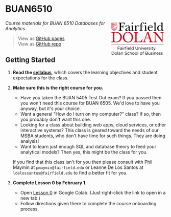# BUAN6510
<img src="https://github.com/christopherhuntley/BUAN5405-docs/blob/master/Slides/img/Dolan.png?raw=true" width="180px" align="right">

_Course materials for BUAN 6510 Databases for Analytics_   
>View as [GitHub pages](https://christopherhuntley.github.io/BUAN6500/)  
>View as [GitHub repo](https://github.com/christopherhuntley/BUAN6500)    

## Getting Started
1. **Read the [syllabus](Syllabus.md)**, which covers the learning objectives and student expectations for the class. 
2. **Make sure this is the right course for you.**  
   * Have you taken the BUAN 5405 Test Out exam? If you passed then you won't need this course for BUAN 6505. We'd love to have you anyway, but it's your choice. 
   * Want a general "How do I turn on my computer?" class? If so, then you probably don't want this one. 
   * Looking for a class about building web apps, cloud services, or other interactive systems? This class is geared toward the needs of our MSBA students, who don't have time for such things. They are doing analysis!
   * Want to learn just enough SQL and database theory to feed your analytical models? Then yes, this might be the class for you. 
   
   If you find that this class isn't for you then please consult with Phil Maymin at `pmaymin@fairfield.edu` or Leanne De Los Santos at `ldelossantos@fairfield.edu` to find a better fit for you. 
3. **Complete Lesson 0 by February 1.**
    * Open [Lesson 0](https://colab.research.google.com/github/christopherhuntley/BUAN6510/blob/master/L0_Course_Onboarding.ipynb) in Google Colab. (Just right-click the link to open in a new tab.)
    * Follow directions given there to complete the course onboarding process. 
